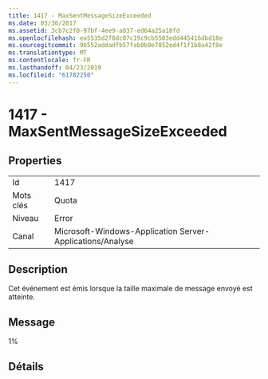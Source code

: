 ```yaml
---
title: 1417 - MaxSentMessageSizeExceeded
ms.date: 03/30/2017
ms.assetid: 3cb7c2f0-97bf-4ee9-a037-ed64a25a18fd
ms.openlocfilehash: ea5535d2f8dc07c19c9cb5503edd445416dbd18e
ms.sourcegitcommit: 9b552addadfb57fab0b9e7852ed4f1f1b8a42f8e
ms.translationtype: MT
ms.contentlocale: fr-FR
ms.lasthandoff: 04/23/2019
ms.locfileid: "61782250"
---
```

# <a name="1417---maxsentmessagesizeexceeded"></a>1417 - MaxSentMessageSizeExceeded
## <a name="properties"></a>Properties  
  
|||  
|-|-|  
|Id|1417|  
|Mots clés|Quota|  
|Niveau|Error|  
|Canal|Microsoft-Windows-Application Server-Applications/Analyse|  
  
## <a name="description"></a>Description  
 Cet événement est émis lorsque la taille maximale de message envoyé est atteinte.  
  
## <a name="message"></a>Message  
 1%  
  
## <a name="details"></a>Détails
